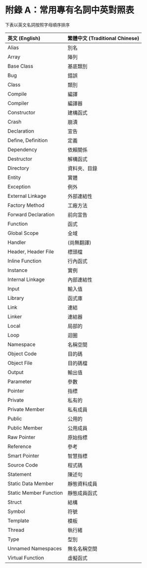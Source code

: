 # 附錄 A：常用專有名詞中英對照表

下表以英文名詞按照字母順序排序

| 英文 (English) | 繁體中文 (Traditional Chinese) |
| :------------- | :------------- |
| Alias | 別名 |
| Array | 陣列 |
| Base Class | 基底類別 |
| Bug | 錯誤 |
| Class | 類別 |
| Compile | 編譯 |
| Compiler | 編譯器 |
| Constructor | 建構函式 |
| Crash | 崩潰 |
| Declaration | 宣告 |
| Define, Definition | 定義 |
| Dependency | 依賴關係 |
| Destructor | 解構函式 |
| Directory | 資料夾、目錄 |
| Entity | 實體 |
| Exception | 例外 |
| External Linkage | 外部連結性 |
| Factory Method | 工廠方法 |
| Forward Declaration | 前向宣告 |
| Function | 函式 |
| Global Scope | 全域 |
| Handler | (尚無翻譯) |
| Header, Header File | 標頭檔 |
| Inline Function | 行內函式 |
| Instance | 實例 |
| Internal Linkage | 內部連結性 |
| Input | 輸入值 |
| Library | 函式庫 |
| Link | 連結 |
| Linker | 連結器 |
| Local | 局部的 |
| Loop | 迴圈 |
| Namespace | 名稱空間 |
| Object Code | 目的碼 |
| Object File | 目的碼檔 |
| Output | 輸出值 |
| Parameter | 參數 |
| Pointer | 指標 |
| Private | 私有的 |
| Private Member | 私有成員 |
| Public | 公用的 |
| Public Member | 公用成員 |
| Raw Pointer | 原始指標 |
| Reference | 參考 |
| Smart Pointer | 智慧指標 |
| Source Code | 程式碼 |
| Statement | 陳述句 |
| Static Data Member | 靜態資料成員 |
| Static Member Function | 靜態成員函式 |
| Struct | 結構 |
| Symbol | 符號 |
| Template | 模板 |
| Thread | 執行緒 |
| Type | 型別 |
| Unnamed Namespaces | 無名名稱空間 |
| Virtual Function | 虛擬函式 |
